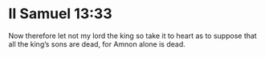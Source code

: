 # II Samuel 13:33

Now therefore let not my lord the king so take it to heart as to suppose that all the king’s sons are dead, for Amnon alone is dead.
